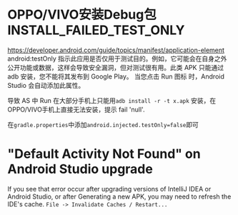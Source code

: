 # OPPO/VIVO安装Debug包 INSTALL_FAILED_TEST_ONLY

https://developer.android.com/guide/topics/manifest/application-element
android:testOnly
指示此应用是否仅用于测试目的。例如，它可能会在自身之外公开功能或数据，这样会导致安全漏洞，但对测试很有用。此类 APK 只能通过 adb 安装，您不能将其发布到 Google Play。
当您点击 Run 图标 时，Android Studio 会自动添加此属性。

导致 AS 中 Run 在大部分手机上只能用`adb install -r -t x.apk` 安装，在OPPO/VIVO手机上直接无法安装，提示 fail 'null'.

在`gradle.properties`中添加`android.injected.testOnly=false`即可

# "Default Activity Not Found" on Android Studio upgrade
If you see that error occur after upgrading versions of IntelliJ IDEA or Android Studio, or after Generating a new APK, you may need to refresh the IDE's cache.
`File -> Invalidate Caches / Restart...`
